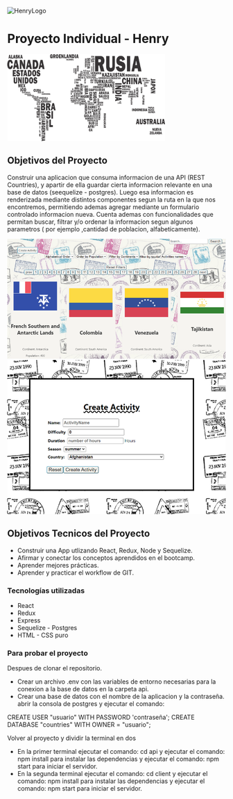 ![HenryLogo](https://d31uz8lwfmyn8g.cloudfront.net/Assets/logo-henry-white-lg.png)

# Proyecto Individual - Henry

<p align="left">
  <img height="200" src="./countries.png" />
</p>

## Objetivos del Proyecto
Construir una aplicacion que consuma informacion de una API (REST Countries), y apartir de ella guardar cierta informacion relevante en una base de datos (seequelize - postgres). 
Luego esa informacion es renderizada mediante distintos componentes segun la ruta en la que nos encontremos, permitiendo ademas agregar mediante un formulario controlado informacion nueva.
Cuenta ademas con funcionalidades que permitan buscar, filtrar y/o ordenar la informacion segun algunos parametros ( por ejemplo ,cantidad de poblacion, alfabeticamente).

![Home](/client/src/images/home.png)
![Form](/client/src/images/form.png)
## Objetivos Tecnicos del Proyecto

- Construir una App utlizando React, Redux, Node y Sequelize.
- Afirmar y conectar los conceptos aprendidos en el bootcamp.
- Aprender mejores prácticas.
- Aprender y practicar el workflow de GIT.

### Tecnologías utilizadas

-  React
-  Redux
-  Express
-  Sequelize - Postgres
-  HTML - CSS puro

### Para probar el proyecto
Despues de clonar el repositorio.

- Crear un archivo .env con las variables de entorno necesarias para la conexion a la base de datos en la carpeta api.
- Crear una base de datos con el nombre de la aplicacion y la contraseña. abrir la consola de postgres y ejecutar el comando:

CREATE USER "usuario" WITH PASSWORD 'contraseña';
CREATE DATABASE "countries" WITH OWNER = "usuario";

 Volver al proyecto y dividir la terminal en dos
- En la primer terminal ejecutar el comando: cd api y ejecutar el comando: npm install para instalar las dependencias y ejecutar el comando: npm start para iniciar el servidor.
- En la segunda terminal ejecutar el comando: cd client y ejecutar el comando: npm install para instalar las dependencias y ejecutar el comando: npm start para iniciar el servidor.
